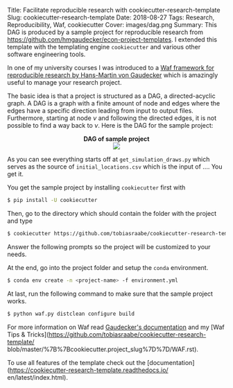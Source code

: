 Title: Facilitate reproducible research with cookiecutter-research-template
Slug: cookiecutter-research-template
Date: 2018-08-27
Tags: Research, Reproducibility, Waf, cookiecutter
Cover: images/dag.png
Summary: This DAG is produced by a sample project for reproducible research
         from <a href="https://github.com/hmgaudecker/econ-project-templates">
         https://github.com/hmgaudecker/econ-project-templates</a>. I extended
         this template with the templating engine ``cookiecutter`` and various
         other software engineering tools.

In one of my university courses I was introduced to a [Waf framework for
reproducible research by Hans-Martin von
Gaudecker](https://github.com/hmgaudecker/econ-project-templates) which is
amazingly useful to manage your research project.

The basic idea is that a project is structured as a DAG, a directed-acyclic
graph. A DAG is a graph with a finite amount of node and edges where the edges
have a specific direction leading from input to output files. Furthermore,
starting at node $\nu$ and following the directed edges, it is not possible to
find a way back to $\nu$. Here is the DAG for the sample project:

<p align="center">
    <b>DAG of sample project</b><br>
    <img src="{filename}/images/dag.png">
</p>

As you can see everything starts off at ``get_simulation_draws.py`` which
serves as the source of ``initial_locations.csv`` which is the input of ....
You get it.

You get the sample project by installing ``cookiecutter`` first with

```bash
$ pip install -U cookiecutter
```

Then, go to the directory which should contain the folder with the project and
type

```bash
$ cookiecutter https://github.com/tobiasraabe/cookiecutter-research-template.git
```

Answer the following prompts so the project will be customized to your needs.

At the end, go into the project folder and setup the ``conda`` environment.

```bash
$ conda env create -n <project-name> -f environment.yml
```

At last, run the following command to make sure that the sample project works.

```bash
$ python waf.py distclean configure build
```

For more information on Waf read [Gaudecker's
documentation](http://hmgaudecker.github.io/econ-project-templates/) and my
[Waf Tips &
Tricks](https://github.com/tobiasraabe/cookiecutter-research-template/
blob/master/%7B%7Bcookiecutter.project_slug%7D%7D/WAF.rst).

To use all features of the template check out the
[documentation](https://cookiecutter-research-template.readthedocs.io/
en/latest/index.html).
